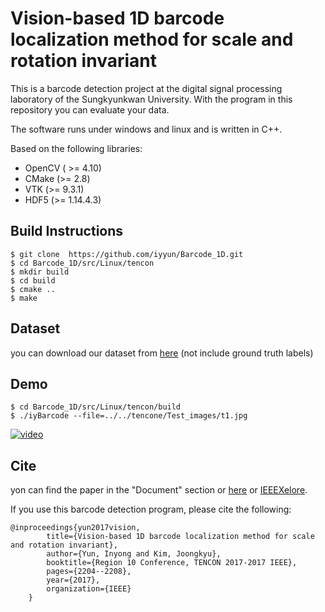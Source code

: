 # Vision-based 1D barcode localization method for scale and rotation invariant

This is a barcode detection project at the digital signal processing laboratory of the Sungkyunkwan University. With the program in this repository you can evaluate your data. 

The software runs under windows and linux and is written in C++.

Based on the following libraries:
* OpenCV ( >= 4.10)
* CMake (>= 2.8)
* VTK (>= 9.3.1)
* HDF5 (>= 1.14.4.3)

Build Instructions
------------------
    $ git clone  https://github.com/iyyun/Barcode_1D.git
    $ cd Barcode_1D/src/Linux/tencon
    $ mkdir build
    $ cd build
    $ cmake ..
    $ make

Dataset
-------
you can download our dataset from [here](http://dspl.skku.ac.kr/home_course/data/barcode/skku_inyong_DB.zip) (not include ground truth labels)


Demo
----
    $ cd Barcode_1D/src/Linux/tencon/build
    $ ./iyBarcode --file=../../tencone/Test_images/t1.jpg     

[![video](http://img.youtube.com/vi/KbB97vP3mhA/0.jpg)](https://youtu.be/KbB97vP3mhA?t=0s)

Cite
----

yon can find the paper in the "Document" section or [here](https://www.researchgate.net/publication/321349040_VIsion-based_1D_Barcode_Localization_Method_for_Scale_and_Rotation_Invariant) or [IEEEXelore](https://ieeexplore.ieee.org/document/8228227).

If you use this barcode detection program, please cite the following:

    @inproceedings{yun2017vision,
            title={Vision-based 1D barcode localization method for scale and rotation invariant},
            author={Yun, Inyong and Kim, Joongkyu},
            booktitle={Region 10 Conference, TENCON 2017-2017 IEEE},
            pages={2204--2208},
            year={2017},
            organization={IEEE}
        }
